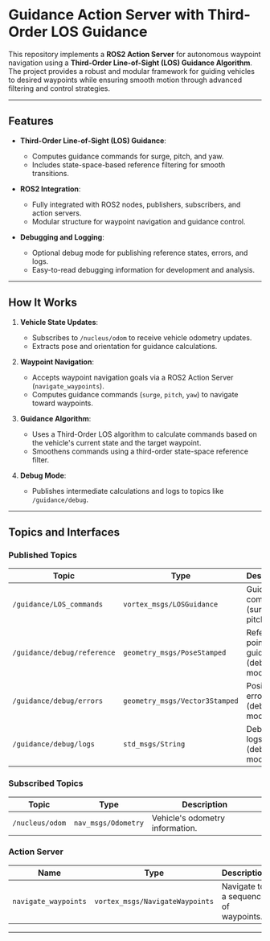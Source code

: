 # Guidance Action Server with Third-Order LOS Guidance

This repository implements a **ROS2 Action Server** for autonomous waypoint navigation using a **Third-Order Line-of-Sight (LOS) Guidance Algorithm**. The project provides a robust and modular framework for guiding vehicles to desired waypoints while ensuring smooth motion through advanced filtering and control strategies.

---

## Features

- **Third-Order Line-of-Sight (LOS) Guidance**:
  - Computes guidance commands for surge, pitch, and yaw.
  - Includes state-space-based reference filtering for smooth transitions.

- **ROS2 Integration**:
  - Fully integrated with ROS2 nodes, publishers, subscribers, and action servers.
  - Modular structure for waypoint navigation and guidance control.

- **Debugging and Logging**:
  - Optional debug mode for publishing reference states, errors, and logs.
  - Easy-to-read debugging information for development and analysis.

---

## How It Works

1. **Vehicle State Updates**:
   - Subscribes to `/nucleus/odom` to receive vehicle odometry updates.
   - Extracts pose and orientation for guidance calculations.

2. **Waypoint Navigation**:
   - Accepts waypoint navigation goals via a ROS2 Action Server (`navigate_waypoints`).
   - Computes guidance commands (`surge`, `pitch`, `yaw`) to navigate toward waypoints.

3. **Guidance Algorithm**:
   - Uses a Third-Order LOS algorithm to calculate commands based on the vehicle's current state and the target waypoint.
   - Smoothens commands using a third-order state-space reference filter.

4. **Debug Mode**:
   - Publishes intermediate calculations and logs to topics like `/guidance/debug`.

---

## Topics and Interfaces

### Published Topics

| Topic                         | Type                        | Description                                  |
|-------------------------------|-----------------------------|----------------------------------------------|
| `/guidance/LOS_commands`      | `vortex_msgs/LOSGuidance`   | Guidance commands (surge, pitch, yaw).       |
| `/guidance/debug/reference`   | `geometry_msgs/PoseStamped`| Reference point for guidance (debug mode).   |
| `/guidance/debug/errors`      | `geometry_msgs/Vector3Stamped` | Position errors (debug mode).               |
| `/guidance/debug/logs`        | `std_msgs/String`           | Debugging logs (debug mode).                 |

### Subscribed Topics

| Topic             | Type                 | Description                        |
|-------------------|----------------------|------------------------------------|
| `/nucleus/odom`   | `nav_msgs/Odometry` | Vehicle's odometry information.   |

### Action Server

| Name                 | Type                        | Description                        |
|----------------------|-----------------------------|------------------------------------|
| `navigate_waypoints` | `vortex_msgs/NavigateWaypoints` | Navigate to a sequence of waypoints. |

---
